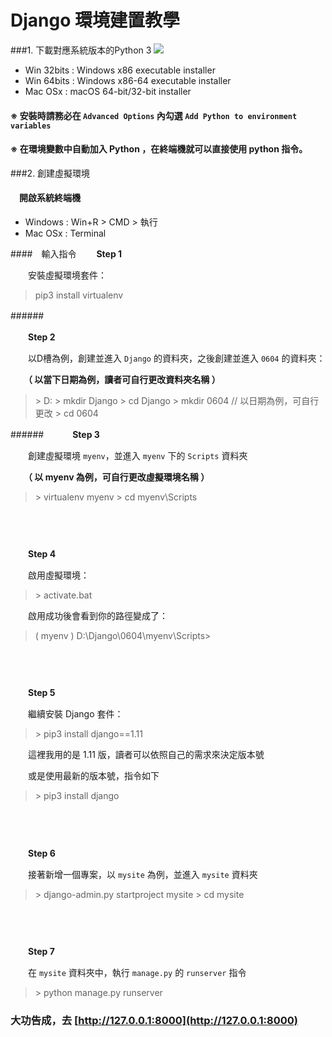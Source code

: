 ﻿# Django 環境建置教學

###1. 下載對應系統版本的Python 3
<a href="https://www.python.org/downloads/release/python-365/"><img src="https://i.imgur.com/PbTLOI1.png"></a>
- Win 32bits : Windows x86 executable installer
- Win 64bits : Windows x86-64 executable installer
- Mac OSx : macOS 64-bit/32-bit installer
#### ※ 安裝時請務必在 `Advanced Options` 內勾選 `Add Python to environment variables`
#### ※ 在環境變數中自動加入 Python ，在終端機就可以直接使用 python 指令。

###2. 創建虛擬環境

#### 　開啟系統終端機
- Windows : Win+R > CMD > 執行
- Mac OSx : Terminal

####　輸入指令
　　**Step 1** 
  
　　安裝虛擬環境套件：
>  pip3 install virtualenv

######　

　　**Step 2**
  
　　以D槽為例，創建並進入 `Django` 的資料夾，之後創建並進入 `0604` 的資料夾：

　　**（ 以當下日期為例，讀者可自行更改資料夾名稱 ）**
  


> \> D:
> \> mkdir Django
> \> cd Django
> \> mkdir 0604 // 以日期為例，可自行更改
> \> cd 0604

######　
　　**Step 3**


　　創建虛擬環境 `myenv`，並進入 `myenv` 下的 `Scripts` 資料夾
  
　　**（ 以 myenv 為例，可自行更改虛擬環境名稱 ）**
> \> virtualenv myenv 
> \> cd myenv\Scripts

###### 　

　　**Step 4**

　　啟用虛擬環境：
> \> activate.bat



　　啟用成功後會看到你的路徑變成了：
> ( myenv ) D:\Django\0604\myenv\Scripts>

###### 　

　　**Step 5**
  
　　繼續安裝 Django 套件：
> \> pip3 install django==1.11


  
　　這裡我用的是 1.11 版，讀者可以依照自己的需求來決定版本號
  
　　或是使用最新的版本號，指令如下
> \> pip3 install django

###### 　
 　　**Step 6**
   
   　　接著新增一個專案，以 `mysite` 為例，並進入 `mysite` 資料夾
   
> \> django-admin.py startproject mysite
> \> cd mysite

###### 　
 　　**Step 7**
   
   　　在 `mysite` 資料夾中，執行 `manage.py` 的 `runserver` 指令

> \> python manage.py runserver

### 大功告成，去 [http://127.0.0.1:8000](http://127.0.0.1:8000)
